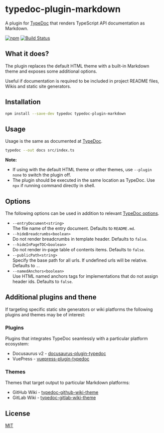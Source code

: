 # typedoc-plugin-markdown

A plugin for [TypeDoc](https://github.com/TypeStrong/typedoc) that renders TypeScript API documentation as Markdown.

[![npm](https://img.shields.io/npm/v/typedoc-plugin-markdown.svg)](https://www.npmjs.com/package/typedoc-plugin-markdown)
[![Build Status](https://travis-ci.org/tgreyuk/typedoc-plugin-markdown.svg?branch=master)](https://travis-ci.org/tgreyuk/typedoc-plugin-markdown)

## What it does?

The plugin replaces the default HTML theme with a built-in Markdown theme and exposes some additional options.

Useful if documentation is required to be included in project README files, Wikis and static site generators.

## Installation

```bash
npm install --save-dev typedoc typedoc-plugin-markdown
```

## Usage

Usage is the same as documented at [TypeDoc](https://typedoc.org/guides/installation/#command-line-interface).

```bash
typedoc --out docs src/index.ts
```

**Note:**

- If using with the default HTML theme or other themes, use `--plugin none` to switch the plugin off.
- The plugin should be executed in the same location as TypeDoc. Use `npx` if running command directly in shell.

## Options

The following options can be used in addition to relevant [TypeDoc options](https://typedoc.org/guides/options/).

- `--entryDocument<string>`<br>
  The file name of the entry document. Defaults to `README.md`.
- `--hideBreadcrumbs<boolean>`<br>
  Do not render breadcrumbs in template header. Defaults to `false`.
- `--hideInPageTOC<boolean>`<br>
  Do not render in-page table of contents items.  Defaults to `false`.
- `--publicPath<string>`<br>
  Specify the base path for all urls. If undefined urls will be relative. Defaults to `.`.
- `--namedAnchors<boolean>`<br>
  Use HTML named anchors tags for implementations that do not assign header ids. Defaults to `false`.


## Additional plugins and thene

If targeting specific static site generators or wiki platforms the following plugins and themes may be of interest:

### Plugins

Plugins that integrates TypeDoc seamlessly with a particular platform ecosystem:

- Docusaurus v2 - [docusaurus-plugin-typedoc](https://github.com/tgreyuk/typedoc-plugin-markdown/tree/master/packages/docusaurus-plugin-typedoc/README.md)
- VuePress - [vuepress-plugin-typedoc](https://github.com/tgreyuk/typedoc-plugin-markdown/tree/master/packages/vuepress-plugin-typedoc/README.md)

### Themes

Themes that target output to particular Markdown platforms:

- GitHub Wiki - [typedoc-github-wiki-theme](https://github.com/tgreyuk/typedoc-plugin-markdown/blob/master/packages/typedoc-github-wiki-theme/README.md)
- GitLab Wiki - [typedoc-gitlab-wiki-theme](https://github.com/tgreyuk/typedoc-plugin-markdown/blob/master/packages/typedoc-gitlab-wiki-theme/README.md)

## License

[MIT](https://github.com/tgreyuk/typedoc-plugin-markdown/blob/master/LICENSE)
